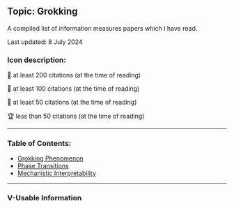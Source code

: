 ## Topic: Grokking

A compiled list of information measures papers which I have read.

Last updated: 8 July 2024

### Icon description:

🥇 at least 200 citations (at the time of reading)

🥈 at least 100 citations (at the time of reading)

🥉 at least 50 citations (at the time of reading)

🏆 less than 50 citations (at the time of reading)

----

### Table of Contents:
- [Grokking Phenomenon](#grokking-phenomenon)
- [Phase Transitions](#phase-transitions)
- [Mechanistic Interpretability](#mechanistic-interpretability)

----

### V-Usable Information

